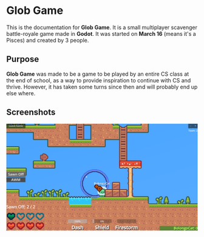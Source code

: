 # Glob Game
This is the documentation for **Glob Game**. It is a small multiplayer scavenger battle-royale game made in **Godot**.
It was started on **March 16** (means it's a Pisces) and created by 3 people.

## Purpose
**Glob Game** was made to be a game to be played by an entire CS class at the end of school, as a way to provide inspiration to continue with CS and thrive. However, it has taken some turns since then and will probably end up else where.
## Screenshots
![Screenshot 1](./screenshots/1.png)
